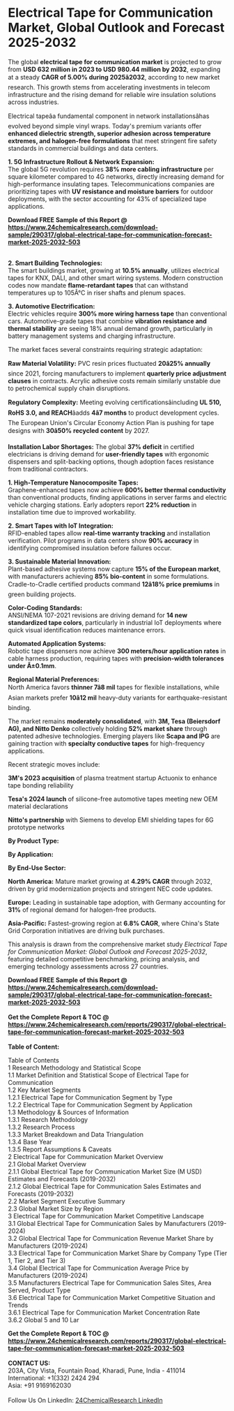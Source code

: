 <h1>Electrical Tape for Communication Market, Global Outlook and Forecast 2025-2032</h1><p>The global <strong>electrical tape for communication market</strong> is projected to grow from <strong>USD 632 million in 2023 to USD 980.44 million by 2032</strong>, expanding at a steady <strong>CAGR of 5.00% during 2025â2032</strong>, according to new market research. This growth stems from accelerating investments in telecom infrastructure and the rising demand for reliable wire insulation solutions across industries.</p><p>Electrical tapeâa fundamental component in network installationsâhas evolved beyond simple vinyl wraps. Today's premium variants offer <strong>enhanced dielectric strength, superior adhesion across temperature extremes, and halogen-free formulations</strong> that meet stringent fire safety standards in commercial buildings and data centers.</p><p><strong>1. 5G Infrastructure Rollout &amp; Network Expansion:</strong><br>
The global 5G revolution requires <strong>38% more cabling infrastructure</strong> per square kilometer compared to 4G networks, directly increasing demand for high-performance insulating tapes. Telecommunications companies are prioritizing tapes with <strong>UV resistance and moisture barriers</strong> for outdoor deployments, with the sector accounting for 43% of specialized tape applications.</p><div><b>Download FREE Sample of this Report @ 
            <a href="https://www.24chemicalresearch.com/download-sample/290317/global-electrical-tape-for-communication-forecast-market-2025-2032-503">
            https://www.24chemicalresearch.com/download-sample/290317/global-electrical-tape-for-communication-forecast-market-2025-2032-503</a></b></div><br><p><strong>2. Smart Building Technologies:</strong><br>
The smart buildings market, growing at <strong>10.5% annually</strong>, utilizes electrical tapes for KNX, DALI, and other smart wiring systems. Modern construction codes now mandate <strong>flame-retardant tapes</strong> that can withstand temperatures up to 105Â°C in riser shafts and plenum spaces.</p><p><strong>3. Automotive Electrification:</strong><br>
Electric vehicles require <strong>300% more wiring harness tape</strong> than conventional cars. Automotive-grade tapes that combine <strong>vibration resistance and thermal stability</strong> are seeing 18% annual demand growth, particularly in battery management systems and charging infrastructure.</p><p>The market faces several constraints requiring strategic adaptation:</p><p><strong>Raw Material Volatility:</strong> PVC resin prices fluctuated <strong>20â25% annually</strong> since 2021, forcing manufacturers to implement <strong>quarterly price adjustment clauses</strong> in contracts. Acrylic adhesive costs remain similarly unstable due to petrochemical supply chain disruptions.</p><p><strong>Regulatory Complexity:</strong> Meeting evolving certificationsâincluding <strong>UL 510, RoHS 3.0, and REACH</strong>âadds <strong>4â7 months</strong> to product development cycles. The European Union's Circular Economy Action Plan is pushing for tape designs with <strong>30â50% recycled content</strong> by 2027.</p><p><strong>Installation Labor Shortages:</strong> The global <strong>37% deficit</strong> in certified electricians is driving demand for <strong>user-friendly tapes</strong> with ergonomic dispensers and split-backing options, though adoption faces resistance from traditional contractors.</p><p><strong>1. High-Temperature Nanocomposite Tapes:</strong><br>
Graphene-enhanced tapes now achieve <strong>600% better thermal conductivity</strong> than conventional products, finding applications in server farms and electric vehicle charging stations. Early adopters report <strong>22% reduction</strong> in installation time due to improved workability.</p><p><strong>2. Smart Tapes with IoT Integration:</strong><br>
RFID-enabled tapes allow <strong>real-time warranty tracking</strong> and installation verification. Pilot programs in data centers show <strong>90% accuracy</strong> in identifying compromised insulation before failures occur.</p><p><strong>3. Sustainable Material Innovation:</strong><br>
Plant-based adhesive systems now capture <strong>15% of the European market</strong>, with manufacturers achieving <strong>85% bio-content</strong> in some formulations. Cradle-to-Cradle certified products command <strong>12â18% price premiums</strong> in green building projects.</p><p><strong>Color-Coding Standards:</strong><br>
	ANSI/NEMA 107-2021 revisions are driving demand for <strong>14 new standardized tape colors</strong>, particularly in industrial IoT deployments where quick visual identification reduces maintenance errors.</p><p><strong>Automated Application Systems:</strong><br>
	Robotic tape dispensers now achieve <strong>300 meters/hour application rates</strong> in cable harness production, requiring tapes with <strong>precision-width tolerances under Â±0.1mm</strong>.</p><p><strong>Regional Material Preferences:</strong><br>
	North America favors <strong>thinner 7â8 mil</strong> tapes for flexible installations, while Asian markets prefer <strong>10â12 mil</strong> heavy-duty variants for earthquake-resistant binding.</p><p>The market remains <strong>moderately consolidated</strong>, with <strong>3M, Tesa (Beiersdorf AG), and Nitto Denko</strong> collectively holding <strong>52% market share</strong> through patented adhesive technologies. Emerging players like <strong>Scapa and IPG</strong> are gaining traction with <strong>specialty conductive tapes</strong> for high-frequency applications.</p><p>Recent strategic moves include:</p><p><strong>3M's 2023 acquisition</strong> of plasma treatment startup Actuonix to enhance tape bonding reliability</p><p><strong>Tesa's 2024 launch</strong> of silicone-free automotive tapes meeting new OEM material declarations</p><p><strong>Nitto's partnership</strong> with Siemens to develop EMI shielding tapes for 6G prototype networks</p><p><strong>By Product Type:</strong></p><p><strong>By Application:</strong></p><p><strong>By End-Use Sector:</strong></p><p><strong>North America:</strong> Mature market growing at <strong>4.29% CAGR</strong> through 2032, driven by grid modernization projects and stringent NEC code updates.</p><p><strong>Europe:</strong> Leading in sustainable tape adoption, with Germany accounting for <strong>31%</strong> of regional demand for halogen-free products.</p><p><strong>Asia-Pacific:</strong> Fastest-growing region at <strong>6.8% CAGR</strong>, where China's State Grid Corporation initiatives are driving bulk purchases.</p><p>This analysis is drawn from the comprehensive market study <em>Electrical Tape for Communication Market: Global Outlook and Forecast 2025-2032</em>, featuring detailed competitive benchmarking, pricing analysis, and emerging technology assessments across 27 countries.</p><div><b>Download FREE Sample of this Report @ 
            <a href="https://www.24chemicalresearch.com/download-sample/290317/global-electrical-tape-for-communication-forecast-market-2025-2032-503">
            https://www.24chemicalresearch.com/download-sample/290317/global-electrical-tape-for-communication-forecast-market-2025-2032-503</a></b></div><br><div><b>Get the Complete Report & TOC @ 
            <a href="https://www.24chemicalresearch.com/reports/290317/global-electrical-tape-for-communication-forecast-market-2025-2032-503">
            https://www.24chemicalresearch.com/reports/290317/global-electrical-tape-for-communication-forecast-market-2025-2032-503</a></b></div><br>
            <b>Table of Content:</b><p>Table of Contents<br />
1 Research Methodology and Statistical Scope<br />
1.1 Market Definition and Statistical Scope of Electrical Tape for Communication<br />
1.2 Key Market Segments<br />
1.2.1 Electrical Tape for Communication Segment by Type<br />
1.2.2 Electrical Tape for Communication Segment by Application<br />
1.3 Methodology & Sources of Information<br />
1.3.1 Research Methodology<br />
1.3.2 Research Process<br />
1.3.3 Market Breakdown and Data Triangulation<br />
1.3.4 Base Year<br />
1.3.5 Report Assumptions & Caveats<br />
2 Electrical Tape for Communication Market Overview<br />
2.1 Global Market Overview<br />
2.1.1 Global Electrical Tape for Communication Market Size (M USD) Estimates and Forecasts (2019-2032)<br />
2.1.2 Global Electrical Tape for Communication Sales Estimates and Forecasts (2019-2032)<br />
2.2 Market Segment Executive Summary<br />
2.3 Global Market Size by Region<br />
3 Electrical Tape for Communication Market Competitive Landscape<br />
3.1 Global Electrical Tape for Communication Sales by Manufacturers (2019-2024)<br />
3.2 Global Electrical Tape for Communication Revenue Market Share by Manufacturers (2019-2024)<br />
3.3 Electrical Tape for Communication Market Share by Company Type (Tier 1, Tier 2, and Tier 3)<br />
3.4 Global Electrical Tape for Communication Average Price by Manufacturers (2019-2024)<br />
3.5 Manufacturers Electrical Tape for Communication Sales Sites, Area Served, Product Type<br />
3.6 Electrical Tape for Communication Market Competitive Situation and Trends<br />
3.6.1 Electrical Tape for Communication Market Concentration Rate<br />
3.6.2 Global 5 and 10 Lar</p><div><b>Get the Complete Report & TOC @ 
            <a href="https://www.24chemicalresearch.com/reports/290317/global-electrical-tape-for-communication-forecast-market-2025-2032-503">
            https://www.24chemicalresearch.com/reports/290317/global-electrical-tape-for-communication-forecast-market-2025-2032-503</a></b></div><br><b>CONTACT US:</b><br>
            203A, City Vista, Fountain Road, Kharadi, Pune, India - 411014<br>
            International: +1(332) 2424 294<br>
            Asia: +91 9169162030 <br><br>
            Follow Us On LinkedIn: <a href="https://www.linkedin.com/company/24chemicalresearch/">24ChemicalResearch LinkedIn</a>